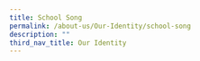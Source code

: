 ```yaml
---
title: School Song
permalink: /about-us/Our-Identity/school-song
description: ""
third_nav_title: Our Identity
---
```

